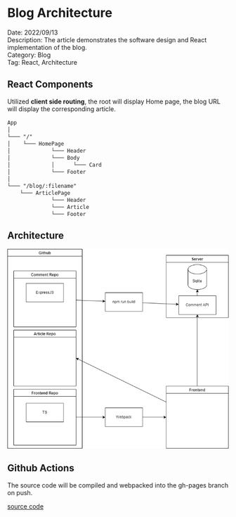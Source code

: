 Blog Architecture
======
Date: 2022/09/13\
Description: The article demonstrates the software design and React implementation of the blog.\
Category: Blog\
Tag: React, Architecture

React Components 
------

Utilized **client side routing**, the root will display Home page, the blog URL will display the corresponding article.
```
App
│
└─── "/" 
│    └─── HomePage
│             └─── Header
│             └─── Body
│             │      └─── Card
│             └─── Footer
│   
└─── "/blog/:filename"
    └─── ArticlePage
              └─── Header
              └─── Article
              └─── Footer  
```

Architecture
------
![architecture](https://github.com/AllenAnZifeng/blog_content/blob/master/resources/blog.png?raw=true)

Github Actions
------
The source code will be compiled and webpacked into the gh-pages branch on push.

[source code](https://github.com/AllenAnZifeng/blog_frontend/blob/master/.github/workflows/deployment.yml)

